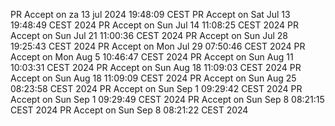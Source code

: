 PR Accept on za 13 jul 2024 19:48:09 CEST
PR Accept on Sat Jul 13 19:48:49 CEST 2024
PR Accept on Sun Jul 14 11:08:25 CEST 2024
PR Accept on Sun Jul 21 11:00:36 CEST 2024
PR Accept on Sun Jul 28 19:25:43 CEST 2024
PR Accept on Mon Jul 29 07:50:46 CEST 2024
PR Accept on Mon Aug  5 10:46:47 CEST 2024
PR Accept on Sun Aug 11 10:03:31 CEST 2024
PR Accept on Sun Aug 18 11:09:03 CEST 2024
PR Accept on Sun Aug 18 11:09:09 CEST 2024
PR Accept on Sun Aug 25 08:23:58 CEST 2024
PR Accept on Sun Sep  1 09:29:42 CEST 2024
PR Accept on Sun Sep  1 09:29:49 CEST 2024
PR Accept on Sun Sep  8 08:21:15 CEST 2024
PR Accept on Sun Sep  8 08:21:22 CEST 2024
